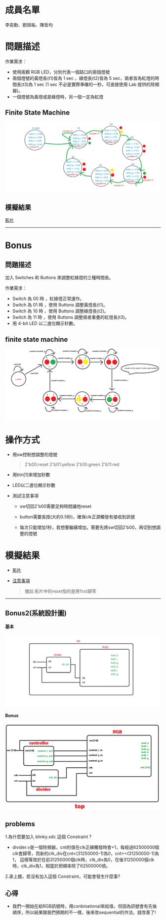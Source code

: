 # 成員名單
李奕勳、劉旭祐、陳哲均
# 問題描述
作業需求：
* 使用兩顆 RGB LED，分別代表一個路口的兩個燈號
* 兩個燈號的黃燈長(t1)皆為 1 sec ，綠燈長(t2)皆為 5 sec，兩者皆為紅燈的時間長(t3)為 1 sec (1 sec 不必是實際準確的一秒，可直接使用 Lab 提供的除頻器)。
* 一個燈號為黃燈或是綠燈時，另一個一定為紅燈
## Finite State Machine
![fsm](https://github.com/sanwich27/2019_FPGA_Design_Group4/blob/master/hw01/images/FPGA.jpg)

## 模擬結果
[影片](https://www.youtube.com/watch?v=LJ7O0OfI62Q)

----------------------------------------------------------------------------------------------------------------------------------------

# Bonus
## 問題描述

加入 Switches 和 Buttons 來調整紅綠燈的三種時間長。

作業需求：
* Switch 為 00 時 ，紅綠燈正常運作。
* Switch 為 01 時 ，使用 Buttons 調整黃燈長(t1)。
* Switch 為 10 時 ，使用 Buttons 調整綠燈長(t2)。
* Switch 為 11 時 ，使用 Buttons 調整兩者重疊的紅燈長(t3)。
* 用 4-bit LED 以二進位顯示秒數。
## finite state machine
![fsm](https://github.com/sanwich27/2019_FPGA_Design_Group4/blob/master/hw01_bonus/images/bonus_fsm.png?raw=true)

# 操作方式
* 用sw控制想調整的燈號

  > 2'b00:reset   2'b01:yellow   2'b10:green   2'b11:red
  
* 用btn[1]來增加秒數

* LED以二進位顯示秒數

* 測試注意事項

  * sw切回2'b00需要足夠時間讓他reset
  
  * button需要長按(大約0.5秒)，確保clk正源觸發有接收到訊號
  
  * 每次只能增加1秒，若想要繼續增加，需要先將sw切回2'b00，再切到想調整的燈號
# 模擬結果  
* [影片](https://www.youtube.com/watch?v=-Ko9CB8ECJM) 
* [注意事項](https://www.youtube.com/watch?v=XrT-ytpLWuw)  

  > 備註:影片中的reset指的是將first歸零 

----------------------------------------------------------------------------------------------------------------------------------------

## Bonus2(系統設計圖)
#### 基本 
![bd](https://github.com/sanwich27/2019_FPGA_Design_Group4/blob/master/hw01/images/FPGA2.jpg?raw=true) 
#### Bonus  
![bd](https://github.com/sanwich27/2019_FPGA_Design_Group4/blob/master/hw01_bonus/images/bonus_block_design.png) 

## problems
1.為什麼要加入 blinky.xdc 這個 Constraint ?

* divider.v是一個除頻器，cnt的值在clk正緣觸發時會+1，每經過62500000個clk會歸零，而新的clk_div在cnt<(31250000-1)為0，cnt>=(31250000-1)為1，
  這樣等效於在前31250000個clk時，clk_div為0，在後31250000個clk時，clk_div為1，相當於把頻率除了62500000倍。
  
2.承上題，若沒有加入這個 Constraint，可能會發生什麼事?

## 心得
* 我們一開始在給RGB訊號時，用conbinational來給值，但因為訊號會有先後順序，所以結果跟我們預期的不一樣，後來改sequential的作法，就改善了!


